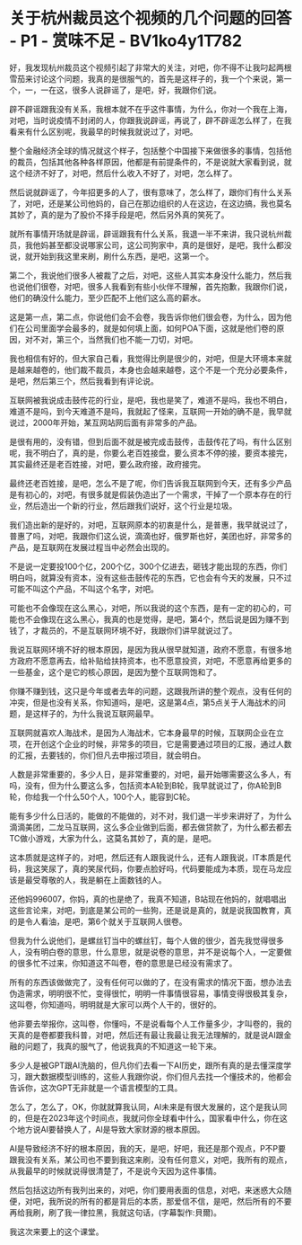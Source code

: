 # 关于杭州裁员这个视频的几个问题的回答 - P1 - 赏味不足 - BV1ko4y1T782

好，我发现杭州裁员这个视频引起了非常大的关注，对吧，你不得不让我叼起两根雪茄来讨论这个问题，我真的是很服气的，首先是这样子的，我一个个来说，第一个，一，一在这，很多人说辟谣了，是吧，好，我跟你们说。

辟不辟谣跟我没有关系，我根本就不在乎这件事情，为什么，你对一个我在上海，对吧，当时说疫情不封闭的人，你跟我说辟谣，再说了，辟不辟谣怎么样了，在我看来有什么区别呢，我最早的时候我就说过了，对吧。

整个金融经济全球的情况就这个样子，包括整个中国接下来做很多的事情，包括他的裁员，包括其他各种各样原因，他都是有前提条件的，不是说就大家看到说，就这个经济不好了，对吧，然后什么收入不好了，对吧，怎么样了。

然后说就辟谣了，今年招更多的人了，很有意味了，怎么样了，跟你们有什么关系了，对吧，还是某公司他妈的，自己在那边组织的人在这边，在这边搞，我也莫名其妙了，真的是为了股价不择手段是吧，然后另外真的笑死了。

就所有事情开场就是辟谣，辟谣跟我有什么关系，我退一半不来讲，我只说杭州裁员，我他妈甚至都没说哪家公司，这公司狗家中，真的是很好，是吧，我什么都没说，就开始到我这里来刷，刷什么东西，是吧，这第一个。

第二个，我说他们很多人被裁了之后，对吧，这些人其实本身没什么能力，然后我也说他们很卷，对吧，很多人我看到有些小伙伴不理解，首先抱歉，我跟你们说，他们的确没什么能力，至少匹配不上他们这么高的薪水。

这是第一点，第二点，你说他们会不会卷，我告诉你他们很会卷，为什么，因为他们在公司里面学会最多的，就是如何填上面，如何POA下面，这就是他们卷的原因，对不对，第三个，当然我们也不能一刀切，对吧。

我也相信有好的，但大家自己看，我觉得比例是很少的，对吧，但是大环境本来就是越来越卷的，他们裁不裁员，本身也会越来越卷，这个不是一个充分必要条件，是吧，然后第三个，然后我看到有评论说。

互联网被我说成击鼓传花的行业，是吧，我也是笑了，难道不是吗，我也不明白，难道不是吗，到今天难道不是吗，我就起了怪来，互联网一开始的确不是，我早就说过，2000年开始，某互网站网后面有非常多的产品。

是很有用的，没有错，但到后面不就是被完成击鼓传，击鼓传花了吗，有什么区别呢，我不明白了，真的是，你要么老百姓接盘，要么资本不停的接，要资本接完，其实最终还是老百姓接，对吧，要么政府接，政府接完。

最终还老百姓接，是吧，怎么不是了呢，你们告诉我互联网到今天，还有多少产品是有初心的，对吧，有很多就是假装伪造出了一个需求，干掉了一个原本存在的行业，然后造出一个新的行业，然后跟我们说好，这个行业是垃圾。

我们造出新的是好的，对吧，互联网原本的初衷是什么，是普惠，我早就说过了，普惠了吗，对吧，我跟你们这么说，滴滴也好，俄罗斯也好，美团也好，非常多的产品，是互联网在发展过程当中必然会出现的。

不是说一定要投100个亿，200个亿，300个亿进去，砸钱才能出现的东西，你们明白吗，就算没有资本，没有这些击鼓传花的东西，它也会有今天的发展，只不过可能不叫这个产品，不叫这个名字，对吧。

可能也不会像现在这么黑心，对吧，所以我说的这个东西，是有一定的初心的，可能也不会像现在这么黑心，我真的也是觉得，是吧，第4个，然后说是因为赚不到钱了，才裁员的，不是互联网环境不好，我跟你们讲早就说过了。

我说互联网环境不好的根本原因，是因为我从很早就知道，政府不愿意，有很多地方政府不愿意再去，给补贴给扶持资本，也不愿意投资，对吧，不愿意再给更多的一些基金，这个是它的核心原因，是因为整个互联网饱和了。

你赚不赚到钱，这只是今年或者去年的问题，这跟我所讲的整个观点，没有任何的冲突，但是也没有关系，你知道吗，是吧，这是第4点，第5点关于人海战术的问题，是这样子的，为什么我说互联网最早。

互联网就喜欢人海战术，是因为人海战术，它本身最早的时候，互联网企业在立项，在开创这个企业的时候，非常多的项目，它是需要通过项目的汇报，通过人数的汇报，去要钱的，你们但凡去申报过项目，就会明白。

人数是非常重要的，多少人日，是非常重要的，对吧，最开始哪需要这么多人，有吗，没有，但为什么要这么多，包括资本A轮到B轮，我早就说过了，你A轮到B轮，你给我一个什么50个人，100个人，能容到C轮。

能有多少什么日活的，能做的不能做的，对不对，我们退一半步来讲好了，为什么滴滴美团，二龙马互联网，这么多企业做到后面，都去做贷款了，为什么都去都去TC做小游戏，大家为什么，这莫名其妙了，真的是，是吧。

这本质就是这样子的，对吧，然后还有人跟我说什么，还有人跟我说，IT本质是代码，我这笑尿了，真的笑尿代码，你要点脸好吗，代码要能成为本质，现在马龙应该是最受尊敬的人，我是躺在上面数钱的人。

还他妈996007，你妈，真的也是绝了，我真不知道，B站现在他妈的，就唱唱出这些言论来，对吧，到底是某公司的一些狗，还是说是真的，就是说我国教育，真的是令人看油，是吧，第6个就关于互联网人很卷。

但我为什么说他们，是螺丝钉当中的螺丝钉，每个人做的很少，首先我觉得很多人，没有明白卷的意思，什么意思，就是说卷的意思，并不是说每个人，一定要做的很多忙不过来，你知道这不叫卷，卷的意思是已经没有需求了。

所有的东西该做做完了，没有任何可以做的了，在没有需求的情况下面，想办法去伪造需求，明明很不忙，变得很忙，明明一件事情很容易，事情变得很极其复杂，这叫卷，你知道吗，明明就是大家可以两个人干的，很好的。

他非要去举报你，这叫卷，你懂吗，不是说看每个人工作量多少，才叫卷的，我的天真的是卷都要我科普，对吧，然后还有最让我最让我无法理解的，就是说AI跟金融的问题了，我真的服气了，他说我真的不知道这一轮下来。

多少人是被GPT跟AI洗脑的，但凡你们去看一下AI历史，跟所有真的是去懂深度学习，跟大数据模型训练的，这些人我跟你说，你们但凡去找一个懂技术的，他都会告诉你，这次GPT无非就是一个语言模型的工具。

怎么了，怎么了，OK，你就就算我认同，AI未来是有很大发展的，这个是我认同的，但是在2023年这个时间点，我就问你全球看中什么，国家看中什么，你在这个地方说AI要替换人了，AI是导致大家财源的根本原因。

AI是导致经济不好的根本原因，我的天，是吧，好吧，我还是那个观点，P不P要跟我没有关系，某公司也不要到我这来刷，没有任何意义，对吧，我所有的观点，从我最早的时候就说得很清楚了，不是说今天因为这件事情。

然后包括这边所有我列出来的，对吧，你们要用表面的信息，对吧，来迷惑大众随便，对吧，我所说的所有的都是背后的本质，那爱信不信，是吧，然后所有的不要再给我刷，刷了我一律拉黑，我就这句话，(字幕製作:貝爾)。

我这次来要上的这个课堂。